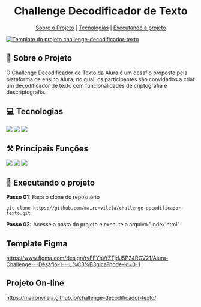 <h1 align="center">
     Challenge Decodificador de Texto
 </h1>

  <p align="center">
    <a href="#sobre-o-projeto">Sobre o Projeto</a> |
    <a href="#tecnologias">Tecnologias</a> | 
    <a href="#executando-o-projeto">Executando a projeto</a>
</p>

[![Template do projeto challenge-decodificador-texto ](https://sa-east-1.graphassets.com/clzr3qy8z0jvv07lsbu9dh3xe/clzr4kj4f1gl707lwirp7tuim)](https://maironvilela.github.io/challenge-decodificador-texto/)

## 📒 Sobre o Projeto

O Challenge Decodificador de Texto da Alura é um desafio proposto pela plataforma de ensino Alura, no qual, os participantes são convidados a criar um decodificador de texto com funcionalidades de criptografia e descriptografia.

## 💻 Tecnologias

[![](https://img.shields.io/badge/HTML-052051)]()
[![](https://img.shields.io/badge/CSS-052051)]()
[![](https://img.shields.io/badge/Javascript-052051)]()

## ⚒️ Principais Funções

[![](https://img.shields.io/badge/Criptografar_texto-FFFFFF)]()
[![](https://img.shields.io/badge/Descriptografar_texto-FFFFFF)]()
[![](https://img.shields.io/badge/Permitir_apenas_letras_minusculas_e_sem_acento-FFFFFF)]()

## 🚀 Executando o projeto

**Passo 01:** Faça o clone do repositório

```
git clone https://github.com/maironvilela/challenge-decodificador-texto.git

```

**Passo 02:** Acesse a pasta do projeto e execute a arquivo "index.html"

## Template Figma

<https://www.figma.com/design/tvFEYhVfZTjdJ5P24RGV21/Alura-Challenge---Desafio-1---L%C3%B3gica?node-id=0-1>

## Projeto On-line

<https://maironvilela.github.io/challenge-decodificador-texto/>
